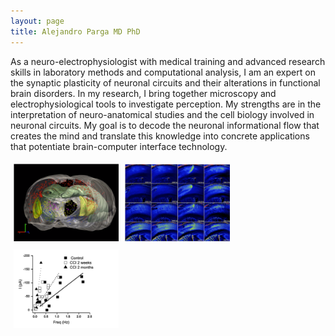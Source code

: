 ```yaml
---
layout: page
title: Alejandro Parga MD PhD
---
```


As a neuro-electrophysiologist with medical training and advanced research skills in laboratory methods and
computational analysis, I am an expert on the synaptic plasticity of neuronal circuits and their alterations in
functional brain disorders. In my research, I bring together microscopy and electrophysiological tools to
investigate perception. My strengths are in the interpretation of neuro-anatomical studies and the cell biology
involved in neuronal circuits. My goal is to decode the neuronal informational flow that creates the mind and
translate this knowledge into concrete applications that potentiate brain-computer interface technology.

<style>
.container {
  position: relative;
  width: 100%;
}

.image {
  display: block;
  width: 100%;
  height: auto;
}

.overlay {
  position: absolute;
  top: 0;
  bottom: 0;
  left: 0;
  right: 0;
  height: 100%;
  width: 100%;
  opacity: 0;
  transition: .5s ease;
  background-color:  #78C2AD;
}

.container:hover .overlay {
  opacity: 1;
}

.text {
  color: white;
  font-size: 20px;
  position: absolute;
  top: 50%;
  left: 50%;
  transform: translate(-50%, -50%);
  -ms-transform: translate(-50%, -50%);
}

.column {
  float: left;
  width: 33.33%;
  padding: 5px;
}

/* Clear floats after image containers */
.row::after {
  content: "";
  clear: both;
  display: table;
}

@media screen and (max-width: 500px) {
  .column {
    width: 100%;
  }
}
</style>

<div class="row"> 
  <div class="column">
  	<div class="container">
    	<a href="/pages/project1.html" title="Tracing Neuronal Circuits">
        <img src="/content/images/p1.png" class="img-responsive" style="max-width:100%;height:auto;">
      </a>
    	<div class="overlay">
    		<div class="text">Tracing Neuronal Circuits</div>
    	</div>
  	</div>
   </div>
  <div class="column">
  	<div class="container">
    	<a href="/pages/project2.html" title="Cortical Spreading Depression">
        <img src="/content/images/p2.png" class="img-responsive" style="max-width:100%;height:auto;">
      </a>
    	<div class="overlay">
    		<div class="text">Cortical Spreading Depression</div>
    	</div>
  	</div> 
  </div>
  <div class="column">
  	<div class="container">
    	<a href="/pages/project3.html" title="Neurogenesis and Tonic Inhibition">
        <img src="/content/images/p3.png" class="img-responsive" style="max-width:100%;height:auto;">
      </a>
    	<div class="overlay">
   	 		<div class="text">Neurogenesis and Tonic Inhibition</div>
    	</div>
   	</div>
   </div>
</div>
